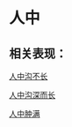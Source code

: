 # 人中## 相关表现：[人中沟不长](https://zuoye.gmzyh.com/search?key=人中沟不长)[人中沟深而长](https://zuoye.gmzyh.com/search?key=人中沟深而长)[人中肿满](https://zuoye.gmzyh.com/search?key=人中肿满)